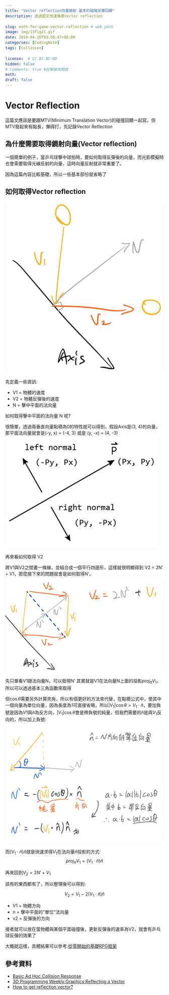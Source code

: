 ```yaml
---
title: "Vector reflection向量鏡射 基本的碰撞反彈回饋"
description: 透過圖文快速推導Vector reflection

slug: math-for-game-vector-reflection # web path
image: img/13fig21.gif
date: 2019-04-26T03:58:47+08:00
categories: [CodingNote]
tags: [Collision]

license:  # CC BY-NC-ND
hidden: false
# comments: true #註解掉為開啟
math: 
draft: false
---
```


# Vector Reflection

這篇文應該是要跟MTV(Minimum Translation Vector)的碰撞回饋一起寫，但MTV發起來有點長，懶得打，先記錄Vector Reflection

## 為什麼需要取得鏡射向量(Vector reflection)

一個簡單的例子，當乒乓球擊中球拍時，要如何取得反彈後的向量，而光影模擬時也會需要取得光線反射的向量，這時向量反射就非常重要了。

因為這篇內容比較基礎，所以一些基本部份就省略了

## 如何取得Vector reflection

![V1打到Axis上，並反彈至V2](img/vectorReflection1.png)

先定義一些資訊:

- V1 = 物體的速度
- V2 = 物體反彈後的速度
- N = 擊中平面的法向量

如何取得擊中平面的法向量 N 呢?

很簡單，透過兩垂直向量點積為0的特性就可以得到，假設Axis是(3, 4)的向量，那平面法向量就會是(-y, x) = (-4, 3) 或是 (y, -x) = (4, -3)
![左/右法向量](img/SAT15.jpg)

再來看如何取得 V2

將V1與V2之間畫一條線，並組合成一個平行四邊形，這樣就很明顯得到 V2 = 2N' + V1，那麼接下來的問題就會是如何取得N'。
![img](img/vectorReflection3.png)

先只單看V1跟法向量N，可以發現N' 其實就是V1在法向量N上面的投影$proj_{\hat n}V_{1}$，所以可以透過基本三角函數來取得

但$\cos \theta$需要另外計算夾角，所以有個更好的方法來代替，在點積公式中，使其中一個向量為單位向量，因為長度為1可直接省略，所以$\left |V_{1}  \right | \cos \theta = V_{1} \cdot \hat{n}$，要加負號是因為$V1$與$\hat{n}$為反方向，$\left |V_{1}  \right | \cos \theta$會是帶負號的純量，但我們需要的$\hat{n}$是與$V_{1}$反向的，所以加上負號:

![法向量n可透過正規話取得](img/vectorReflection4.png)

而$(V_{1} \cdot \hat{n})\hat{n}$就是快速求得$V_{1}$在法向量$\hat{n}$投影的方式:
$$proj_{\hat n}V_{1}=(V_{1} \cdot \hat{n})\hat{n}$$

再來回到$V_{2} = 2N' + V_{1}$

該有的東西都有了，所以整理後可以得到:

$$V_{2} = V_{1} - 2(V_{1} \cdot \hat{n})\hat{n}$$

- V1 = 物體方向
- n = 擊中平面的"單位"法向量
- v2 = 反彈後的方向

接者就可以放在當物體與某個平面碰撞後，更新反彈後的速率為V2，就會有乒乓球反彈的效果了

大概就這樣，具體結果可以參考:[從零開始的基礎RPG框架](https://davidhsu666.com/archives/2dgame-nonename/)

## 參考資料

- [Basic Ad Hoc Collision Response](http://www.icodeguru.com/VC&MFC/TricksofWinGameProgrammingGurus2ed/0672323699_ch13lev1sec5.html)
- [3D Programming Weekly:Graphics:Reflecting a Vector](http://www.3dkingdoms.com/weekly/weekly.php?a=2)
- [How to get reflection vector?](https://bocilmania.com/2018/04/21/how-to-get-reflection-vector/)